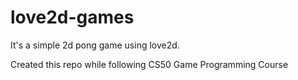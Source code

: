 # love2d-games
It's a simple 2d pong game using love2d.

Created this repo while following CS50 Game Programming Course
